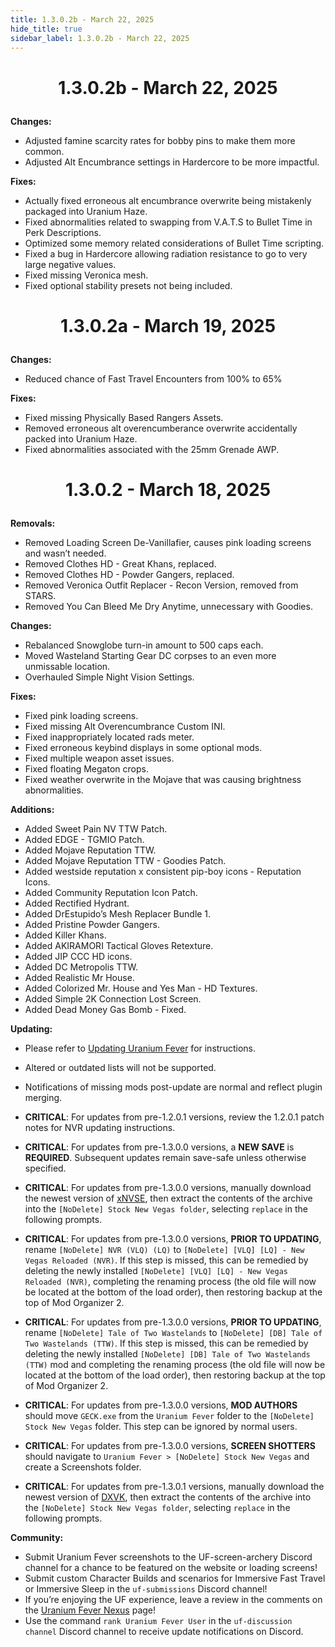 ```yaml
---
title: 1.3.0.2b - March 22, 2025
hide_title: true
sidebar_label: 1.3.0.2b - March 22, 2025
---
```


# <p align="center"> 1.3.0.2b - March 22, 2025 </p>

**Changes:**
- Adjusted famine scarcity rates for bobby pins to make them more common.
- Adjusted Alt Encumbrance settings in Hardercore to be more impactful.

**Fixes:**
- Actually fixed erroneous alt encumbrance overwrite being mistakenly packaged into Uranium Haze.
- Fixed abnormalities related to swapping from V.A.T.S to Bullet Time in Perk Descriptions.
- Optimized some memory related considerations of Bullet Time scripting.
- Fixed a bug in Hardercore allowing radiation resistance to go to very large negative values.
- Fixed missing Veronica mesh.
- Fixed optional stability presets not being included.

# <p align="center"> 1.3.0.2a - March 19, 2025 </p>

**Changes:**
- Reduced chance of Fast Travel Encounters from 100% to 65%

**Fixes:**
- Fixed missing Physically Based Rangers Assets.
- Removed erroneous alt overencumberance overwrite accidentally packed into Uranium Haze.
- Fixed abnormalities associated with the 25mm Grenade AWP.

# <p align="center"> 1.3.0.2 - March 18, 2025</p>

**Removals:**
- Removed Loading Screen De-Vanillafier, causes pink loading screens and wasn’t needed.
- Removed Clothes HD - Great Khans, replaced.
- Removed Clothes HD - Powder Gangers, replaced.
- Removed Veronica Outfit Replacer - Recon Version, removed from STARS.
- Removed You Can Bleed Me Dry Anytime, unnecessary with Goodies.

**Changes:**
- Rebalanced Snowglobe turn-in amount to 500 caps each.
- Moved Wasteland Starting Gear DC corpses to an even more unmissable location.
- Overhauled Simple Night Vision Settings.

**Fixes:**
- Fixed pink loading screens.
- Fixed missing Alt Overencumbrance Custom INI.
- Fixed inappropriately located rads meter.
- Fixed erroneous keybind displays in some optional mods.
- Fixed multiple weapon asset issues.
- Fixed floating Megaton crops.
- Fixed weather overwrite in the Mojave that was causing brightness abnormalities.

**Additions:**
- Added Sweet Pain NV TTW Patch.
- Added EDGE - TGMIO Patch.
- Added Mojave Reputation TTW.
- Added Mojave Reputation TTW - Goodies Patch.
- Added westside reputation x consistent pip-boy icons - Reputation Icons.
- Added Community Reputation Icon Patch.
- Added Rectified Hydrant.
- Added DrEstupido’s Mesh Replacer Bundle 1.
- Added Pristine Powder Gangers.
- Added Killer Khans.
- Added AKIRAMORI Tactical Gloves Retexture.
- Added JIP CCC HD icons.
- Added DC Metropolis TTW.
- Added Realistic Mr House.
- Added Colorized Mr. House and Yes Man - HD Textures.
- Added Simple 2K Connection Lost Screen.
- Added Dead Money Gas Bomb - Fixed.

**Updating:**
- Please refer to [Updating Uranium Fever](https://uraniumfever.net/docs/updating/) for instructions.
- Altered or outdated lists will not be supported.
- Notifications of missing mods post-update are normal and reflect plugin merging.

- **CRITICAL**: For updates from pre-1.2.0.1 versions, review the 1.2.0.1 patch notes for NVR updating instructions. 
- **CRITICAL**: For updates from pre-1.3.0.0 versions, a **NEW SAVE** is **REQUIRED**. Subsequent updates remain save-safe unless otherwise specified.
- **CRITICAL**: For updates from pre-1.3.0.0 versions, manually download the newest version of [xNVSE](https://www.nexusmods.com/newvegas/mods/67883?tab=files&file_id=1000145145&nmm=1), then extract the contents of the archive into the `[NoDelete] Stock New Vegas folder`, selecting `replace` in the following prompts.
- **CRITICAL**: For updates from pre-1.3.0.0 versions, **PRIOR TO UPDATING**, rename `[NoDelete] NVR (VLQ) (LQ)` to `[NoDelete] [VLQ] [LQ] - New Vegas Reloaded (NVR)`. If this step is missed, this can be remedied by deleting the newly installed `[NoDelete] [VLQ] [LQ] - New Vegas Reloaded (NVR)`, completing the renaming process (the old file will now be located at the bottom of the load order), then restoring backup at the top of Mod Organizer 2.
- **CRITICAL**: For updates from pre-1.3.0.0 versions, **PRIOR TO UPDATING**, rename `[NoDelete] Tale of Two Wastelands` to `[NoDelete] [DB] Tale of Two Wastelands (TTW)`. If this step is missed, this can be remedied by deleting the newly installed `[NoDelete] [DB] Tale of Two Wastelands (TTW)` mod and completing the renaming process (the old file will now be located at the bottom of the load order), then restoring backup at the top of Mod Organizer 2.
- **CRITICAL**: For updates from pre-1.3.0.0 versions, **MOD AUTHORS** should move `GECK.exe` from the `Uranium Fever` folder to the `[NoDelete] Stock New Vegas` folder. This step can be ignored by normal users.
- **CRITICAL**: For updates from pre-1.3.0.0 versions, **SCREEN SHOTTERS** should navigate to `Uranium Fever > [NoDelete] Stock New Vegas` and create a Screenshots folder.
- **CRITICAL**: For updates from pre-1.3.0.1 versions, manually download the newest version of [DXVK](https://www.nexusmods.com/newvegas/mods/79299?tab=files&file_id=1000143106&nmm=1), then extract the contents of the archive into the `[NoDelete] Stock New Vegas folder`, selecting `replace` in the following prompts.

 **Community:**
- Submit Uranium Fever screenshots to the UF-screen-archery Discord channel for a chance to be featured on the website or loading screens!
- Submit custom Character Builds and scenarios for Immersive Fast Travel or Immersive Sleep in the `uf-submissions` Discord channel!
- If you’re enjoying the UF experience, leave a review in the comments on the [Uranium Fever Nexus](https://www.nexusmods.com/newvegas/mods/89815?tab=posts&BH=3) page!
- Use the command `rank Uranium Fever User` in the `uf-discussion channel` Discord channel to receive update notifications on Discord.
